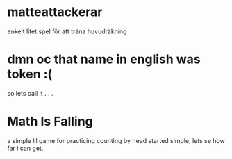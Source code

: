 # matteattackerar
enkelt litet spel för att träna huvudräkning

# dmn oc that name in english was token :(
so lets call it . . .
# Math Is Falling

a simple lil game for practicing counting by head
started simple, lets se how far i can get.
